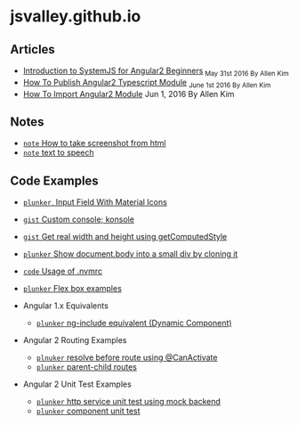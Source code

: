 # jsvalley.github.io


## Articles
  * [Introduction to SystemJS for Angular2 Beginners](systemjs-in-angular2.md)<sub> May 31st 2016 By Allen Kim</sub>
  * [How To Publish Angular2 Typescript Module](how-to-publish-ng2-module-with-typescript-ready.md) <sub>June 1st 2016 By Allen Kim
  * [How To Import Angular2 Module](how-to-import-angular2-module.md) Jun 1, 2016 By Allen Kim

## Notes
  * [`note` How to take screenshot from html](https://gist.github.com/allenhwkim/f1979ae601a955cbb406e35a61650beb)
  * [`note` text to speech](https://developer.mozilla.org/en-US/docs/Web/API/SpeechSynthesis/speak)
  
## Code Examples
  * [`plunker`, Input Field With Material Icons](http://plnkr.co/edit/8WH6vS?p=preview)
  * [`gist` Custom console; konsole](https://gist.github.com/allenhwkim/ceebbfa66771be0b8aedadd73e715d7b)
  * [`gist` Get real width and height using getComputedStyle](https://gist.github.com/allenhwkim/86f498bef85e65f36189e00c746d4167)
  * [`plunker` Show document.body into a small div by cloning it](http://plnkr.co/edit/k27ph6?p=preview)
  * [`code` Usage of .nvmrc](https://gist.github.com/allenhwkim/04f6285e9855b51572d863c698782f34)
  * [`plunker` Flex box examples](http://plnkr.co/edit/lxx7QCwZbeZyyUtwiCym?p=preview)
  * Angular 1.x Equivalents
    * [`plunker` ng-include equivalent (Dynamic Component)](http://plnkr.co/edit/L4lymg?p=preview)
  * Angular 2 Routing Examples
    * [`plnuker` resolve before route using @CanActivate](http://plnkr.co/edit/St5US5?p=preview)
    * [`plunker` parent-child routes](http://plnkr.co/edit/St5US5?p=preview)
     
  * Angular 2 Unit Test Examples
    * [`plunker` http service unit test using mock backend](https://plnkr.co/edit/a71wxC?p=preview)
    * [`plunker` component unit test](https://plnkr.co/edit/a71wxC?p=preview)



